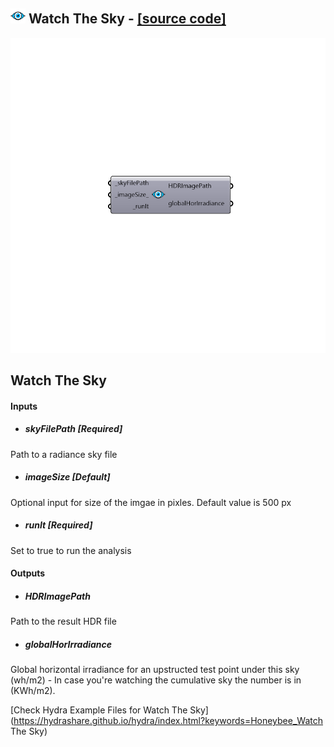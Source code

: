 ## ![](../../images/icons/Watch_The_Sky.png) Watch The Sky - [[source code]](https://github.com/mostaphaRoudsari/honeybee/tree/master/src/Honeybee_Watch%20The%20Sky.py)

![](../../images/components/Watch_The_Sky.png)

Watch The Sky
 -
 

#### Inputs
* ##### skyFilePath [Required]
Path to a radiance sky file
* ##### imageSize [Default]
Optional input for size of the imgae in pixles. Default value is 500 px
* ##### runIt [Required]
Set to true to run the analysis

#### Outputs
* ##### HDRImagePath
Path to the result HDR file
* ##### globalHorIrradiance
Global horizontal irradiance for an upstructed test point under this sky (wh/m2) - In case you're watching the cumulative sky the number is in (KWh/m2).


[Check Hydra Example Files for Watch The Sky](https://hydrashare.github.io/hydra/index.html?keywords=Honeybee_Watch The Sky)